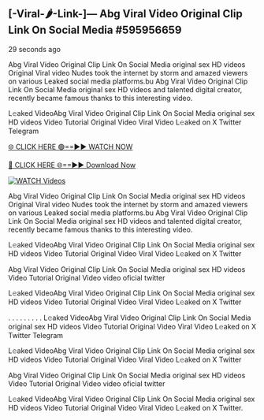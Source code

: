 ## [-Viral-🌶-Link-]— Abg Viral Video Original Clip Link On Social Media #595956659

29 seconds ago

Abg Viral Video Original Clip Link On Social Media original sex HD videos Original Viral video Nudes took the internet by storm and amazed viewers on various Leaked social media platforms.bu Abg Viral Video Original Clip Link On Social Media original sex HD videos and talented digital creator, recently became famous thanks to this interesting video.

L𝚎aked VideoAbg Viral Video Original Clip Link On Social Media original sex HD videos Video Tutorial Original Video Viral Video L𝚎aked on X Twitter Telegram

[🌐 CLICK HERE 🟢==►► WATCH NOW](https://cutt.ly/te57wshS)

[🔴 CLICK HERE 🌐==►► Download Now](https://cutt.ly/te57wshS)

[![WATCH Videos](https://i.imgur.com/dJHk4Zq.gif)](https://cutt.ly/te57wshS)

Abg Viral Video Original Clip Link On Social Media original sex HD videos Original Viral video Nudes took the internet by storm and amazed viewers on various Leaked social media platforms.bu Abg Viral Video Original Clip Link On Social Media original sex HD videos and talented digital creator, recently became famous thanks to this interesting video.

L𝚎aked VideoAbg Viral Video Original Clip Link On Social Media original sex HD videos Video Tutorial Original Video Viral Video L𝚎aked on X Twitter

Abg Viral Video Original Clip Link On Social Media original sex HD videos Video Tutorial Original Video video oficial twitter

L𝚎aked VideoAbg Viral Video Original Clip Link On Social Media original sex HD videos Video Tutorial Original Video Viral Video L𝚎aked on X Twitter

. . . . . . . . . L𝚎aked VideoAbg Viral Video Original Clip Link On Social Media original sex HD videos Video Tutorial Original Video Viral Video L𝚎aked on X Twitter Telegram

L𝚎aked VideoAbg Viral Video Original Clip Link On Social Media original sex HD videos Video Tutorial Original Video Viral Video L𝚎aked on X Twitter

Abg Viral Video Original Clip Link On Social Media original sex HD videos Video Tutorial Original Video video oficial twitter

L𝚎aked VideoAbg Viral Video Original Clip Link On Social Media original sex HD videos Video Tutorial Original Video Viral Video L𝚎aked on X Twitter.
